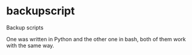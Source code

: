 # backupscript
Backup scripts 

One was written in Python and the other one in bash, both of them work with the same way.
